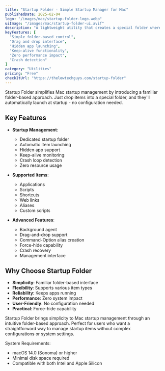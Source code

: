 ```yaml
---
title: "Startup Folder - Simple Startup Manager for Mac"
publishedDate: 2025-02-04
logo: "/images/mac/startup-folder-logo.webp"
uiImage: "/images/mac/startup-folder-ui.avif"
description: "A lightweight utility that creates a special folder where anything you place - apps, scripts, shortcuts, or links - automatically runs at startup on your Mac."
keyFeatures: [
  "Simple folder-based control",
  "Drag and drop interface",
  "Hidden app launching",
  "Keep-alive functionality",
  "Zero performance impact",
  "Crash detection"
]
category: "Utilities"
pricing: "Free"
checkItUrl: "https://thelowtechguys.com/startup-folder"
---
```


Startup Folder simplifies Mac startup management by introducing a familiar folder-based approach. Just drop items into a special folder, and they'll automatically launch at startup - no configuration needed.

## Key Features

- **Startup Management**:
  - Dedicated startup folder
  - Automatic item launching
  - Hidden app support
  - Keep-alive monitoring
  - Crash loop detection
  - Zero resource usage

- **Supported Items**:
  - Applications
  - Scripts
  - Shortcuts
  - Web links
  - Aliases
  - Custom scripts

- **Advanced Features**:
  - Background agent
  - Drag-and-drop support
  - Command-Option alias creation
  - Force-hide capability
  - Crash recovery
  - Management interface

## Why Choose Startup Folder

- **Simplicity**: Familiar folder-based interface
- **Flexibility**: Supports various item types
- **Reliability**: Keeps apps running
- **Performance**: Zero system impact
- **User-Friendly**: No configuration needed
- **Practical**: Force-hide capability

Startup Folder brings simplicity to Mac startup management through an intuitive folder-based approach. Perfect for users who want a straightforward way to manage startup items without complex configurations or system settings.

System Requirements:
- macOS 14.0 (Sonoma) or higher
- Minimal disk space required
- Compatible with both Intel and Apple Silicon
